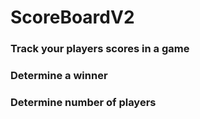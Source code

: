 # ScoreBoardV2

### Track your players scores in a game
### Determine a winner
### Determine number of players
